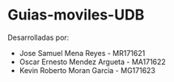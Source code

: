 # Guias-moviles-UDB
Desarrolladas por: 

* Jose Samuel Mena Reyes - MR171621
* Oscar Ernesto Mendez Argueta - MA171622
* Kevin Roberto Moran Garcia - MG171623
